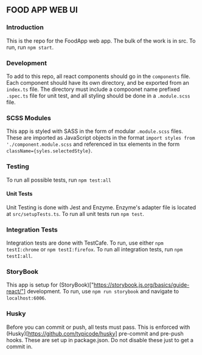 ## FOOD APP WEB UI

### Introduction

This is the repo for the FoodApp web app. The bulk of the work is in src. To run, run `npm start`.

### Development

To add to this repo, all react components should go in the `components` file. Each component should have its own directory, and be exported from an `index.ts` file. The directory must include a compoonet name prefixed `.spec.ts` file for unit test, and all styling should be done in a `.module.scss` file.

### SCSS Modules

This app is styled with SASS in the form of modular `.module.scss` files. These are imported as JavaScript objects in the format `import styles from './component.module.scss` and referenced in tsx elements in the form `className={syles.selectedStyle}`.

### Testing

To run all possible tests, run `npm test:all`

#### Unit Tests

Unit Testing is done with Jest and Enzyme. Enzyme's adapter file is located at `src/setupTests.ts`. To run all unit tests run `npm test`.

### Integration Tests

Integration tests are done with TestCafe. To run, use either `npm testI:chrome` or `npm testI:firefox`. To run all integration tests, run `npm testI:all`.

### StoryBook

This app is setup for (StoryBook)["https://storybook.js.org/basics/guide-react/"] development. To run, use `npm run storybook` and navigate to `localhost:6006`.

### Husky

Before you can commit or push, all tests must pass. This is enforced with (Husky)[https://github.com/typicode/husky] pre-commit and pre-push hooks. These are set up in package.json. Do not disable these just to get a commit in.
